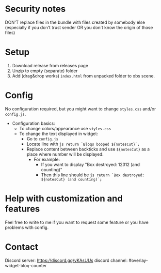 # Security notes

DON'T replace files in the bundle with files created by somebody else
(especially if you don't trust sender OR you don't know the origin of those files)

# Setup

1. Download release from releases page
2. Unzip to empty (separate) folder
3. Add (drag&drop works) `index.html` from unpacked folder to obs scene.

# Config

No configuration required, but you might want to change `styles.css` and/or `config.js`.

* Configuration basics:
  * To change colors/appearance use `styles.css`
  * To change the text displayed in widget:
    * Go to `config.js`
    * Locate line with ```js return `Bloqs booped ${notesCut}`;```
    * Replace content between backticks and use `${notesCut}` as a place where number will be displayed.
      * For example:
        * If you want to display "Box destroyed: 12312 (and counting)"
        * Then this line should be ```js return `Box destroyed: ${notesCut} (and counting)`;```

# Help with customization and features

Feel free to write to me if you want to request some feature or you have problems with config.

# Contact

Discord server: https://discord.gg/vKAsUUs discord channel: #overlay-widget-bloq-counter
